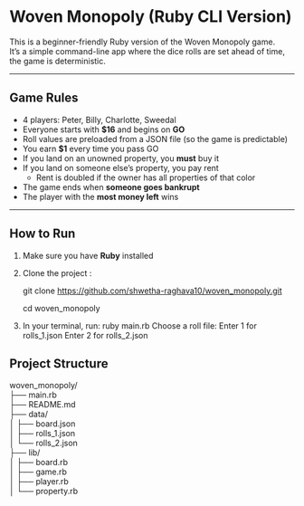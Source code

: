# Woven Monopoly (Ruby CLI Version)

This is a beginner-friendly Ruby version of the Woven Monopoly game.  
It’s a simple command-line app where the dice rolls are set ahead of time, the game is deterministic.

---

## Game Rules

- 4 players: Peter, Billy, Charlotte, Sweedal
- Everyone starts with **$16** and begins on **GO**
- Roll values are preloaded from a JSON file (so the game is predictable)
- You earn **$1** every time you pass GO
- If you land on an unowned property, you **must** buy it
- If you land on someone else’s property, you pay rent
  - Rent is doubled if the owner has all properties of that color
- The game ends when **someone goes bankrupt**
- The player with the **most money left** wins

---

##  How to Run

1. Make sure you have **Ruby** installed  

2. Clone the project :  

    git clone https://github.com/shwetha-raghava10/woven_monopoly.git  

    cd woven_monopoly  

3. In your terminal, run:
    ruby main.rb
Choose a roll file:
Enter 1 for rolls_1.json
Enter 2 for rolls_2.json

##  Project Structure
woven_monopoly/  
├── main.rb            
├── README.md           
├── data/  
│   ├── board.json      
│   ├── rolls_1.json    
│   └── rolls_2.json    
├── lib/  
│   ├── board.rb       
│   ├── game.rb         
│   ├── player.rb        
│   └── property.rb  